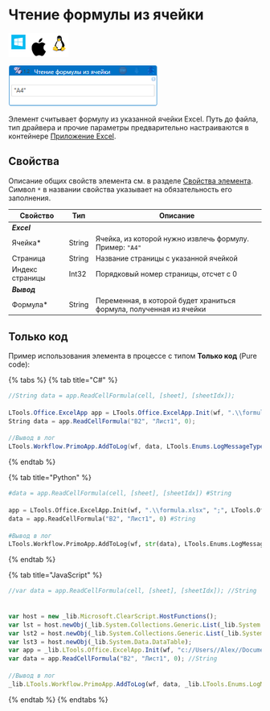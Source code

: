 # Чтение формулы из ячейки

![](<../../../.gitbook/assets/image (100) (1) (1) (1) (1) (1) (1) (10) (177).png>)

![](<../../../.gitbook/assets/excel-read-cell-formula.png>)

Элемент считывает формулу из указанной ячейки Excel. Путь до файла, тип драйвера и прочие параметры предварительно настраиваются в контейнере [Приложение Excel](https://docs.primo-rpa.ru/primo-rpa/g_elements/el_basic/els_excel/el_excel_app).

## Свойства
Описание общих свойств элемента см. в разделе [Свойства элемента](https://docs.primo-rpa.ru/primo-rpa/primo-studio/process/elements#svoistva-elementa).\
Символ `*` в названии свойства указывает на обязательность его заполнения.

| Свойство             | Тип                   | Описание                         |
| -------------------- | --------------------- | -------------------------------- |
| ***Excel***  | |  |
| Ячейка\*             | String   | Ячейка, из которой нужно извлечь формулу. Пример: `"A4"`  |
| Страница             | String   | Название страницы с указанной ячейкой |
| Индекс страницы      | Int32    | Порядковый номер страницы, отсчет с 0 |
| ***Вывод***  | |  |
| Формула\*            | String   | Переменная, в которой будет храниться формула, полученная из ячейки |

## Только код
Пример использования элемента в процессе с типом **Только код** (Pure code):
  
{% tabs %}
{% tab title="C#" %}
```csharp
//String data = app.ReadCellFormula(cell, [sheet], [sheetIdx]);
		
LTools.Office.ExcelApp app = LTools.Office.ExcelApp.Init(wf, ".\\formula.xlsx", ";", LTools.Office.Model.InteropTypes.DX);
String data = app.ReadCellFormula("B2", "Лист1", 0);

//Вывод в лог
LTools.Workflow.PrimoApp.AddToLog(wf, data, LTools.Enums.LogMessageType.Info);
```
{% endtab %}

{% tab title="Python" %}
```python
#data = app.ReadCellFormula(cell, [sheet], [sheetIdx]) #String
		
app = LTools.Office.ExcelApp.Init(wf, ".\\formula.xlsx", ";", LTools.Office.Model.InteropTypes.DX)
data = app.ReadCellFormula("B2", "Лист1", 0) #String

#Вывод в лог
LTools.Workflow.PrimoApp.AddToLog(wf, str(data), LTools.Enums.LogMessageType.Info)
```
{% endtab %}

{% tab title="JavaScript" %}
```javascript
//var data = app.ReadCellFormula(cell, [sheet], [sheetIdx]); //String
		
		
var host = new _lib.Microsoft.ClearScript.HostFunctions();
var lst = host.newObj(_lib.System.Collections.Generic.List(_lib.System.Collections.Generic.List(_lib.System.String)));
var lst2 = host.newObj(_lib.System.Collections.Generic.List(_lib.System.Collections.Generic.List(_lib.LTools.Office.Model.ExcelCellInfo)));
var lst3 = host.newObj(_lib.System.Data.DataTable);
var app = _lib.LTools.Office.ExcelApp.Init(wf, "c://Users//Alex//Documents//Primo//LearningPureCode//formula.xlsx", ";", _lib.LTools.Office.Model.InteropTypes.DX);	
var data = app.ReadCellFormula("B2", "Лист1", 0); //String
		
//Вывод в лог
_lib.LTools.Workflow.PrimoApp.AddToLog(wf, data, _lib.LTools.Enums.LogMessageType.Info);
```
{% endtab %}
{% endtabs %}

